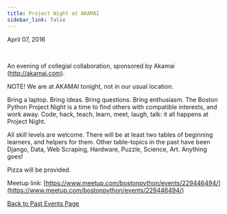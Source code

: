 ```yaml
---
title: Project Night at AKAMAI
sidebar_link: false
---
```


April 07, 2016


   

An evening of collegial collaboration, sponsored by Akamai (http://akamai.com).

NOTE! We are at AKAMAI tonight, not in our usual location.

Bring a laptop. Bring ideas. Bring questions. Bring enthusiasm. The Boston Python Project Night is a time to find others with compatible interests, and work away. Code, hack, teach, learn, meet, laugh, talk: it all happens at Project Night.

All skill levels are welcome. There will be at least two tables of beginning learners, and helpers for them. Other table-topics in the past have been Django, Data, Web Scraping, Hardware, Puzzle, Science, Art. Anything goes!

Pizza will be provided.


Meetup link: [https://www.meetup.com/bostonpython/events/229446494/](https://www.meetup.com/bostonpython/events/229446494/)

[Back to Past Events Page](index.md)